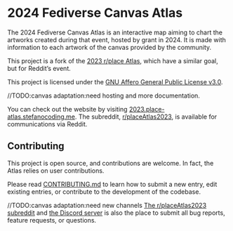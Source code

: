 # 2024 Fediverse Canvas Atlas

The 2024 Fediverse Canvas Atlas is an interactive map aiming to chart the artworks created during that event, hosted by grant in 2024. It is made with information to each artwork of the canvas provided by the community.

This project is a fork of the [2023 r/place Atlas](https://github.com/placeAtlas/atlas-2023), which have a similar goal, but for Reddit’s event.

This project is licensed under the [GNU Affero General Public License v3.0](LICENSE).

//TODO:canvas adaptation:need hosting and more documentation.

You can check out the website by visiting [2023.place-atlas.stefanocoding.me](https://2023.place-atlas.stefanocoding.me/). The subreddit, [r/placeAtlas2023](https://www.reddit.com/r/placeAtlas2023/), is available for communications via Reddit.

## Contributing

This project is open source, and contributions are welcome. In fact, the Atlas relies on user contributions.

Please read [CONTRIBUTING.md](CONTRIBUTING.md) to learn how to submit a new entry, edit existing entries, or contribute to the development of the codebase.

//TODO:canvas adaptation:need new channels
[The r/placeAtlas2023 subreddit](https://reddit.com/r/placeAtlas2023/) and [the Discord server](https://discord.gg/pJkm23b2nA) is also the place to submit all bug reports, feature requests, or questions.